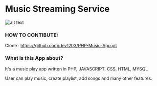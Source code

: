 # Music Streaming Service
![alt text](https://github.com/dev1203/PHP-Music-App/blob/master/public/images/songsapp.png)

### HOW TO CONTIBUTE:

Clone :
https://github.com/dev1203/PHP-Music-App.git

### What is this App about?

It's a music play app written in PHP, JAVASCRIPT, CSS, HTML, MYSQL

User can play music, create playlist, add songs and many other features.
